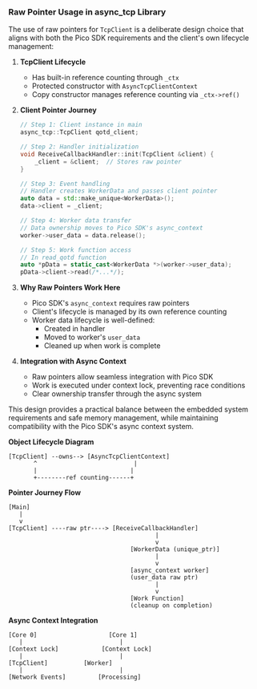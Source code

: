 ### Raw Pointer Usage in async_tcp Library

The use of raw pointers for `TcpClient` is a deliberate design choice that aligns with both the Pico SDK
requirements and the client's own lifecycle management:

1. **TcpClient Lifecycle**
    - Has built-in reference counting through `_ctx`
    - Protected constructor with `AsyncTcpClientContext`
    - Copy constructor manages reference counting via `_ctx->ref()`

2. **Client Pointer Journey**
   ```cpp
   // Step 1: Client instance in main
   async_tcp::TcpClient qotd_client;

   // Step 2: Handler initialization
   void ReceiveCallbackHandler::init(TcpClient &client) {
       _client = &client;  // Stores raw pointer
   }

   // Step 3: Event handling
   // Handler creates WorkerData and passes client pointer
   auto data = std::make_unique<WorkerData>();
   data->client = _client;

   // Step 4: Worker data transfer
   // Data ownership moves to Pico SDK's async_context
   worker->user_data = data.release();

   // Step 5: Work function access
   // In read_qotd function
   auto *pData = static_cast<WorkerData *>(worker->user_data);
   pData->client->read(/*...*/);
   ```

3. **Why Raw Pointers Work Here**
    - Pico SDK's `async_context` requires raw pointers
    - Client's lifecycle is managed by its own reference counting
    - Worker data lifecycle is well-defined:
        * Created in handler
        * Moved to worker's `user_data`
        * Cleaned up when work is complete

4. **Integration with Async Context**
    - Raw pointers allow seamless integration with Pico SDK
    - Work is executed under context lock, preventing race conditions
    - Clear ownership transfer through the async system

This design provides a practical balance between the embedded system requirements and safe memory management, while
maintaining compatibility with the Pico SDK's async context system.

**Object Lifecycle Diagram**

```plaintext
[TcpClient] --owns--> [AsyncTcpClientContext]
       ^                           |
       |                          |
       +--------ref counting------+
```

**Pointer Journey Flow**

```plaintext
[Main]
   |
   v
[TcpClient] ----raw ptr----> [ReceiveCallbackHandler]
                                         |
                                         v
                                  [WorkerData (unique_ptr)]
                                         |
                                         v
                                  [async_context worker]
                                  (user_data raw ptr)
                                         |
                                         v
                                  [Work Function]
                                  (cleanup on completion)
```

**Async Context Integration**

```plaintext
[Core 0]                    [Core 1]
   |                           |
[Context Lock]            [Context Lock]
   |                           |
[TcpClient]          [Worker]
   |                           |
[Network Events]         [Processing]
```
